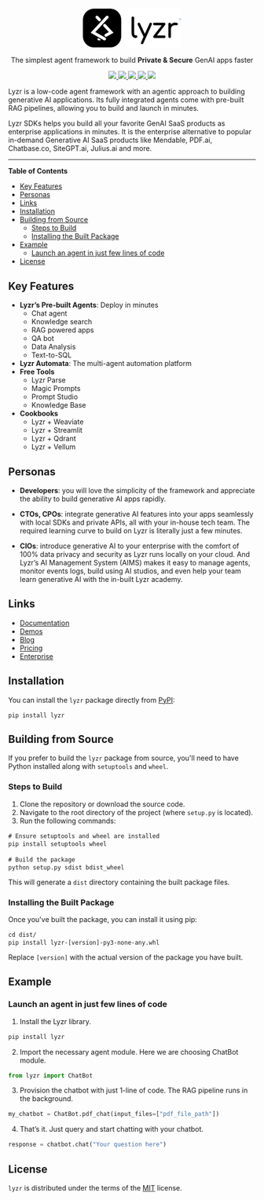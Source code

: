 <p align="center">
<img src="./assets/logo.svg" width="200" alt="Lyzr Logo" />
</p>
<p align="center">
The simplest agent framework to build <b>Private & Secure</b> GenAI apps faster
</p>

<p align="center">
<a href="https://pypi.org/project/lyzr/">
<img src="https://img.shields.io/pypi/v/lyzr.svg" />
</a>
<a href="https://pypi.org/project/lyzr/">
<img src="https://img.shields.io/pypi/pyversions/lyzr.svg" />
</a>
<a href="https://opensource.org/licenses/MIT">
<img src="https://img.shields.io/badge/License-MIT-yellow.svg" />
</a>
<a href="https://anybodycanai.slack.com/ssb/redirect">
<img src="https://img.shields.io/badge/Slack-Join%20Chat-blue?style=flat&logo=slack" />
</a>
<a href="https://discord.gg/P6HCMQ9TRX">
<img src="https://img.shields.io/badge/Discord-Join%20Server-blue?style=flat&logo=discord" />
</a>
</p>

Lyzr is a low-code agent framework with an agentic approach to building generative AI applications. Its fully integrated agents come with pre-built RAG pipelines, allowing you to build and launch in minutes.

Lyzr SDKs helps you build all your favorite GenAI SaaS products as enterprise applications in minutes. It is the enterprise alternative to popular in-demand Generative AI SaaS products like Mendable, PDF.ai, Chatbase.co, SiteGPT.ai, Julius.ai and more.

---

**Table of Contents**

- [Key Features](#key-features)
- [Personas](#personas)
- [Links](#links)
- [Installation](#installation)
- [Building from Source](#building-from-source)
  - [Steps to Build](#steps-to-build)
  - [Installing the Built Package](#installing-the-built-package)
- [Example](#example)
  - [Launch an agent in just few lines of code](#launch-an-agent-in-just-few-lines-of-code)
- [License](#license)

## Key Features

- **Lyzr’s Pre-built Agents**: Deploy in minutes
  - Chat agent
  - Knowledge search
  - RAG powered apps
  - QA bot
  - Data Analysis
  - Text-to-SQL
- **Lyzr Automata**: The multi-agent automation platform
- **Free Tools**
  - Lyzr Parse
  - Magic Prompts
  - Prompt Studio
  - Knowledge Base
- **Cookbooks**
  - Lyzr + Weaviate
  - Lyzr + Streamlit
  - Lyzr + Qdrant
  - Lyzr + Vellum

## Personas

- **Developers**: you will love the simplicity of the framework and appreciate the ability to build generative AI apps rapidly.

- **CTOs, CPOs**: integrate generative AI features into your apps seamlessly with local SDKs and private APIs, all with your in-house tech team. The required learning curve to build on Lyzr is literally just a few minutes.

- **CIOs**: introduce generative AI to your enterprise with the comfort of 100% data privacy and security as Lyzr runs locally on your cloud. And Lyzr’s AI Management System (AIMS) makes it easy to manage agents, monitor events logs, build using AI studios, and even help your team learn generative AI with the in-built Lyzr academy.

## Links

- [Documentation](https://docs.lyzr.ai/)
- [Demos](https://www.lyzr.ai/demos/)
- [Blog](https://www.lyzr.ai/blog/)
- [Pricing](https://www.lyzr.ai/pricing/)
- [Enterprise](https://www.lyzr.ai/enterprise/)

## Installation

You can install the `lyzr` package directly from [PyPI](https://pypi.org/project/lyzr/):

```console
pip install lyzr
```

## Building from Source

If you prefer to build the `lyzr` package from source, you'll need to have Python installed along with `setuptools` and `wheel`.

### Steps to Build

1. Clone the repository or download the source code.
2. Navigate to the root directory of the project (where `setup.py` is located).
3. Run the following commands:

```console
# Ensure setuptools and wheel are installed
pip install setuptools wheel

# Build the package
python setup.py sdist bdist_wheel
```

This will generate a `dist` directory containing the built package files.

### Installing the Built Package

Once you've built the package, you can install it using pip:

```console
cd dist/
pip install lyzr-[version]-py3-none-any.whl
```

Replace `[version]` with the actual version of the package you have built.

## Example

### Launch an agent in just few lines of code

1. Install the Lyzr library.

```python
pip install lyzr
```

2. Import the necessary agent module. Here we are choosing ChatBot module.

```python
from lyzr import ChatBot
```

3. Provision the chatbot with just 1-line of code. The RAG pipeline runs in the background.

```python
my_chatbot = ChatBot.pdf_chat(input_files=["pdf_file_path"])
```

4. That’s it. Just query and start chatting with your chatbot.

```python
response = chatbot.chat("Your question here")
```

## License

`lyzr` is distributed under the terms of the [MIT](https://spdx.org/licenses/MIT.html) license.
